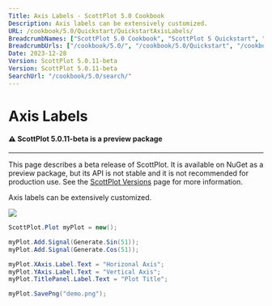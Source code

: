 ```yaml
---
Title: Axis Labels - ScottPlot 5.0 Cookbook
Description: Axis labels can be extensively customized.
URL: /cookbook/5.0/Quickstart/QuickstartAxisLabels/
BreadcrumbNames: ["ScottPlot 5.0 Cookbook", "ScottPlot 5 Quickstart", "Axis Labels"]
BreadcrumbUrls: ["/cookbook/5.0/", "/cookbook/5.0/Quickstart", "/cookbook/5.0/Quickstart/QuickstartAxisLabels"]
Date: 2023-12-28
Version: ScottPlot 5.0.11-beta
Version: ScottPlot 5.0.11-beta
SearchUrl: "/cookbook/5.0/search/"
---
```


# Axis Labels



<div class='alert alert-warning' role='alert'><h4 class='alert-heading py-0 my-0'>⚠️ ScottPlot 5.0.11-beta is a preview package</h4><hr /><p class='mb-0'><span class='fw-semibold'>This page describes a beta release of ScottPlot.</span> It is available on NuGet as a preview package, but its API is not stable and it is not recommended for production use. See the <a href='https://scottplot.net/versions/'>ScottPlot Versions</a> page for more information. </p></div>



Axis labels can be extensively customized.

[![](/cookbook/5.0/images/QuickstartAxisLabels.png)](/cookbook/5.0/images/QuickstartAxisLabels.png)

```cs
ScottPlot.Plot myPlot = new();

myPlot.Add.Signal(Generate.Sin(51));
myPlot.Add.Signal(Generate.Cos(51));

myPlot.XAxis.Label.Text = "Horizonal Axis";
myPlot.YAxis.Label.Text = "Vertical Axis";
myPlot.TitlePanel.Label.Text = "Plot Title";

myPlot.SavePng("demo.png");

```

